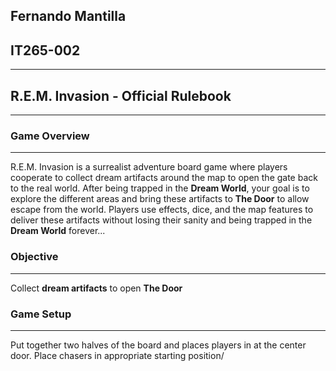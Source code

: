 ## Fernando Mantilla
## IT265-002
---
## R.E.M. Invasion - Official Rulebook
---
### Game Overview
---
R.E.M. Invasion is a surrealist adventure board game where players cooperate to collect dream artifacts around the map to open the gate back to the real world. After being trapped in the **Dream World**, your goal is to explore the different areas and bring these artifacts to **The Door** to allow escape from the world. Players use effects, dice, and the map features to deliver these artifacts without losing their sanity and being trapped in the **Dream World** forever...

### Objective
---
Collect **dream artifacts** to open **The Door**

### Game Setup
---

Put together two halves of the board and places players in at the center door.
Place chasers in appropriate starting position/
